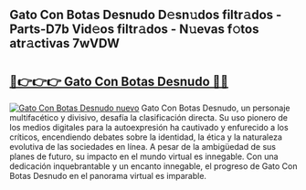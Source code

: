 ## Gato Con Botas Desnudo D𝚎sn𝚞dos filtr𝚊dos - Parts-D7b Vid𝚎os filtr𝚊dos - N𝚞evas f𝚘tos atr𝚊ctivas 7wVDW

# <h2><a href="http://mb1spu.tromn.icu/?c=Gato+Con+Botas+Desnudo">🔗👉👉👉 Gato Con Botas Desnudo 🔗🔗</a></h2>

[![Gato Con Botas Desnudo nuevo](https://i.imgur.com/pEAQMta.gif)](http://mb1spu.tromn.icu/?c=Gato+Con+Botas+Desnudo)
Gato Con Botas Desnudo, un personaje multifacético y divisivo, desafía la clasificación directa. Su uso pionero de los medios digitales para la autoexpresión ha cautivado y enfurecido a los críticos, encendiendo debates sobre la identidad, la ética y la naturaleza evolutiva de las sociedades en línea. A pesar de la ambigüedad de sus planes de futuro, su impacto en el mundo virtual es innegable. Con una dedicación inquebrantable y un encanto innegable, el progreso de Gato Con Botas Desnudo en el panorama virtual es imparable.
